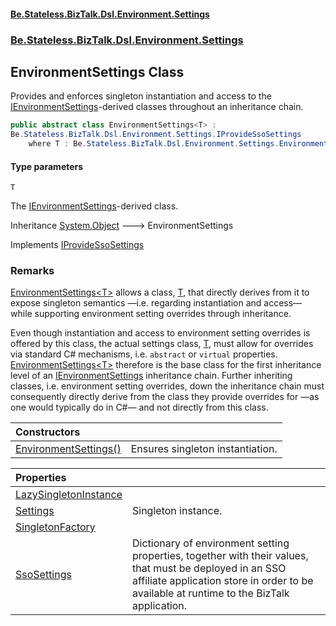 #### [Be.Stateless.BizTalk.Dsl.Environment.Settings](README.md 'README')
### [Be.Stateless.BizTalk.Dsl.Environment.Settings](Be.Stateless.BizTalk.Dsl.Environment.Settings.md 'Be.Stateless.BizTalk.Dsl.Environment.Settings')

## EnvironmentSettings<T> Class

Provides and enforces singleton instantiation and access to the [IEnvironmentSettings](IEnvironmentSettings.md 'Be.Stateless.BizTalk.Dsl.Environment.Settings.IEnvironmentSettings')-derived classes
throughout an inheritance chain.

```csharp
public abstract class EnvironmentSettings<T> :
Be.Stateless.BizTalk.Dsl.Environment.Settings.IProvideSsoSettings
    where T : Be.Stateless.BizTalk.Dsl.Environment.Settings.EnvironmentSettings<T>, Be.Stateless.BizTalk.Dsl.Environment.Settings.IEnvironmentSettings, new()
```
#### Type parameters

<a name='Be.Stateless.BizTalk.Dsl.Environment.Settings.EnvironmentSettings_T_.T'></a>

`T`

The [IEnvironmentSettings](IEnvironmentSettings.md 'Be.Stateless.BizTalk.Dsl.Environment.Settings.IEnvironmentSettings')-derived class.

Inheritance [System.Object](https://docs.microsoft.com/en-us/dotnet/api/System.Object 'System.Object') &#129106; EnvironmentSettings<T>

Implements [IProvideSsoSettings](IProvideSsoSettings.md 'Be.Stateless.BizTalk.Dsl.Environment.Settings.IProvideSsoSettings')

### Remarks

[EnvironmentSettings&lt;T&gt;](EnvironmentSettings_T_.md 'Be.Stateless.BizTalk.Dsl.Environment.Settings.EnvironmentSettings<T>') allows a class, [T](EnvironmentSettings_T_.md#Be.Stateless.BizTalk.Dsl.Environment.Settings.EnvironmentSettings_T_.T 'Be.Stateless.BizTalk.Dsl.Environment.Settings.EnvironmentSettings<T>.T'), that directly derives from it to expose
            singleton semantics —i.e. regarding instantiation and access— while supporting environment setting overrides
            through inheritance.

Even though instantiation and access to environment setting overrides is offered by this class, the actual settings
class, [T](EnvironmentSettings_T_.md#Be.Stateless.BizTalk.Dsl.Environment.Settings.EnvironmentSettings_T_.T 'Be.Stateless.BizTalk.Dsl.Environment.Settings.EnvironmentSettings<T>.T'), must allow for overrides via standard C# mechanisms, i.e. `abstract` or
`virtual` properties. [EnvironmentSettings&lt;T&gt;](EnvironmentSettings_T_.md 'Be.Stateless.BizTalk.Dsl.Environment.Settings.EnvironmentSettings<T>') therefore is the base class for the first inheritance
level of an [IEnvironmentSettings](IEnvironmentSettings.md 'Be.Stateless.BizTalk.Dsl.Environment.Settings.IEnvironmentSettings') inheritance chain. Further inheriting classes, i.e. environment setting
overrides, down the inheritance chain must consequently directly derive from the class they provide overrides for
—as one would typically do in C#— and not directly from this class.

| Constructors | |
| :--- | :--- |
| [EnvironmentSettings()](EnvironmentSettings_T_.EnvironmentSettings().md 'Be.Stateless.BizTalk.Dsl.Environment.Settings.EnvironmentSettings<T>.EnvironmentSettings()') | Ensures singleton instantiation. |

| Properties | |
| :--- | :--- |
| [LazySingletonInstance](EnvironmentSettings_T_.LazySingletonInstance.md 'Be.Stateless.BizTalk.Dsl.Environment.Settings.EnvironmentSettings<T>.LazySingletonInstance') | |
| [Settings](EnvironmentSettings_T_.Settings.md 'Be.Stateless.BizTalk.Dsl.Environment.Settings.EnvironmentSettings<T>.Settings') | Singleton instance. |
| [SingletonFactory](EnvironmentSettings_T_.SingletonFactory.md 'Be.Stateless.BizTalk.Dsl.Environment.Settings.EnvironmentSettings<T>.SingletonFactory') | |
| [SsoSettings](EnvironmentSettings_T_.SsoSettings.md 'Be.Stateless.BizTalk.Dsl.Environment.Settings.EnvironmentSettings<T>.SsoSettings') | Dictionary of environment setting properties, together with their values, that must be deployed in an SSO affiliate application store in order to be available at runtime to the BizTalk application. |
